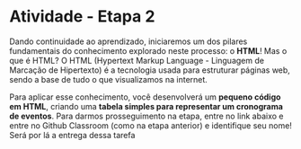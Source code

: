 # Atividade - Etapa 2
Dando continuidade ao aprendizado, iniciaremos um dos pilares fundamentais do conhecimento explorado neste processo: o **HTML**! Mas o que é HTML? O HTML (Hypertext Markup Language - Linguagem de Marcação de Hipertexto) é a tecnologia usada para estruturar páginas web, sendo a base de tudo o que visualizamos na internet.

Para aplicar esse conhecimento, você desenvolverá um **pequeno código em HTML**, criando uma **tabela simples para representar um cronograma de eventos**. Para darmos prosseguimento na etapa, entre no link abaixo e entre no Github Classroom (como na etapa anterior) e identifique seu nome! Será por lá a entrega dessa tarefa
